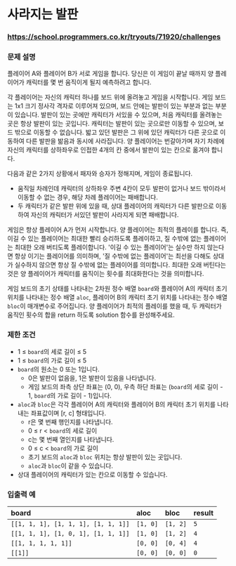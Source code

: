 # 사라지는 발판

### https://school.programmers.co.kr/tryouts/71920/challenges

### 문제 설명

플레이어 A와 플레이어 B가 서로 게임을 합니다. 당신은 이 게임이 끝날 때까지 양 플레이어가 캐릭터를 몇 번 움직이게 될지 예측하려고 합니다.

각 플레이어는 자신의 캐릭터 하나를 보드 위에 올려놓고 게임을 시작합니다. 게임 보드는 1x1 크기 정사각 격자로 이루어져 있으며, 보드 안에는 발판이 있는 부분과 없는 부분이 있습니다. 발판이 있는 곳에만 캐릭터가 서있을 수 있으며, 처음 캐릭터를 올려놓는 곳은 항상 발판이 있는 곳입니다. 캐릭터는 발판이 있는 곳으로만 이동할 수 있으며, 보드 밖으로 이동할 수 없습니다. 밟고 있던 발판은 그 위에 있던 캐릭터가 다른 곳으로 이동하여 다른 발판을 밞음과 동시에 사라집니다. 양 플레이어는 번갈아가며 자기 차례에 자신의 캐릭터를 상하좌우로 인접한 4개의 칸 중에서 발판이 있는 칸으로 옮겨야 합니다.

다음과 같은 2가지 상황에서 패자와 승자가 정해지며, 게임이 종료됩니다.

-   움직일 차례인데 캐릭터의 상하좌우 주변 4칸이 모두 발판이 없거나 보드 밖이라서 이동할 수 없는 경우, 해당 차례 플레이어는 패배합니다.
-   두 캐릭터가 같은 발판 위에 있을 때, 상대 플레이어의 캐릭터가 다른 발판으로 이동하여 자신의 캐릭터가 서있던 발판이 사라지게 되면 패배합니다.

게임은 항상 플레이어 A가 먼저 시작합니다. 양 플레이어는 최적의 플레이를 합니다. 즉, 이길 수 있는 플레이어는 최대한 빨리 승리하도록 플레이하고, 질 수밖에 없는 플레이어는 최대한 오래 버티도록 플레이합니다. '이길 수 있는 플레이어'는 실수만 하지 않는다면 항상 이기는 플레이어를 의미하며, '질 수밖에 없는 플레이어'는 최선을 다해도 상대가 실수하지 않으면 항상 질 수밖에 없는 플레이어를 의미합니다. 최대한 오래 버틴다는 것은 양 플레이어가 캐릭터를 움직이는 횟수를 최대화한다는 것을 의미합니다.

게임 보드의 초기 상태를 나타내는 2차원 정수 배열 `board`와 플레이어 A의 캐릭터 초기 위치를 나타내는 정수 배열 `aloc`, 플레이어 B의 캐릭터 초기 위치를 나타내는 정수 배열 `bloc`이 매개변수로 주어집니다. 양 플레이어가 최적의 플레이를 했을 때, 두 캐릭터가 움직인 횟수의 합을 return 하도록 solution 함수를 완성해주세요.

### 제한 조건

-   1 ≤ `board`의 세로 길이 ≤ 5
-   1 ≤ `board`의 가로 길이 ≤ 5
-   `board`의 원소는 0 또는 1입니다.
    -   0은 발판이 없음을, 1은 발판이 있음을 나타냅니다.
    -   게임 보드의 좌측 상단 좌표는 (0, 0), 우측 하단 좌표는 (`board`의 세로 길이 - 1, `board`의 가로 길이 - 1)입니다.
-   `aloc`과 `bloc`은 각각 플레이어 A의 캐릭터와 플레이어 B의 캐릭터 초기 위치를 나타내는 좌표값이며 [r, c] 형태입니다.
    -   r은 몇 번째 행인지를 나타냅니다.
    -   0 ≤ r < `board`의 세로 길이
    -   c는 몇 번째 열인지를 나타냅니다.
    -   0 ≤ c < `board`의 가로 길이
    -   초기 보드의 `aloc`과 `bloc` 위치는 항상 발판이 있는 곳입니다.
    -   `aloc`과 `bloc`이 같을 수 있습니다.
-   상대 플레이어의 캐릭터가 있는 칸으로 이동할 수 있습니다.

### 입출력 예

| board                               | aloc     | bloc     | result |
| :---------------------------------- | :------- | :------- | :----- |
| `[[1, 1, 1], [1, 1, 1], [1, 1, 1]]` | `[1, 0]` | `[1, 2]` | `5`    |
| `[[1, 1, 1], [1, 0, 1], [1, 1, 1]]` | `[1, 0]` | `[1, 2]` | `4`    |
| `[[1, 1, 1, 1, 1]]`                 | `[0, 0]` | `[0, 4]` | `4`    |
| `[[1]]`                             | `[0, 0]` | `[0, 0]` | `0`    |
